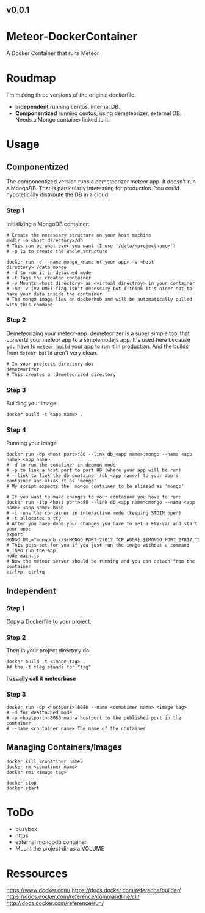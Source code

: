 ## v0.0.1
# Meteor-DockerContainer
A Docker Container that runs Meteor

# Roudmap
I'm making three versions of the original dockerfile.
* **Independent** running centos, internal DB.
* **Componentized** running centos, using demeteorizer, external DB. Needs a Mongo container linked to it.

# Usage
## Componentized
The componentized version runs a demeteorizer meteor app.
It doesn't run a MongoDB.
That is particularly interesting for production.
You could hypotetically distribute the DB in a cloud.

### Step 1
Initializing a MongoDB container:
```
# Create the necessary structure on your host machine
mkdir -p <host directory>/db
# This can be what ever you want (I use '/data/<projectname>')
# -p is to create the whole structure

docker run -d --name mongo_<name of your app> -v <host directory>:/data mongo
# -d to run it in detached mode
# -t Tags the created container
# -v Mounts <host directory> as <virtual directroy> in your container
# The -v (VOLUME) flag isn't necessary but i think it's nicer not to have your data inside the container
# The mongo image lies on dockerhub and will be automatically pulled with this command
```

### Step 2
Demeteorizing your meteor-app:
demeteorizer is a super simple tool that converts your meteor app to a simple nodejs app.
It's used here because you have to `meteor build` your app to run it in production.
And the builds from `Meteor build` aren't very clean.
```
# In your projects directory do:
demeteorizer
# This creates a .demeteorized directory
```

### Step 3
Building your image
```
docker build -t <app name> .
```

### Step 4
Running your image
```
docker run -dp <host port>:80 --link db_<app name>:mongo --name <app name> <app name>
# -d to run the conatiner in deamon mode
# -p to link a host port to port 80 (where your app will be run)
# --link to link the db container (db_<app name>) to your app's container and alias it as 'mongo'
# My script expects the  mongo container to be aliased as 'mongo'

# If you want to make changes to your container you have to run:
docker run -itp <host port>:80 --link db_<app name>:mongo --name <app name> <app name> bash
# -i runs the container in interactive mode (keeping STDIN open)
# -t allocates a tty
# After you have done your changes you have to set a ENV-var and start your app:
export MONGO_URL="mongodb://${MONGO_PORT_27017_TCP_ADDR}:${MONGO_PORT_27017_TCP_PORT}${MONGO_NAME}"
# This gets set for you if you just run the image without a command
# Then run the app
node main.js
# Now the meteor server should be running and you can detach from the container
ctrl+p, ctrl+q
```

## Independent
### Step 1
Copy a Dockerfile to your project.

### Step 2
Then in your project directory do:
```
docker build -t <image tag> .
## the -t flag stands for "tag"
```
**I usually call it meteorbase**

### Step 3
```
docker run -dp <hostport>:8080 --name <conatiner name> <image tag>
# -d for deattached mode
# -p <hostport>:8080 map a hostport to the published port in the container
# --name <container name> The name of the container
```

## Managing Containers/Images
```
docker kill <conatiner name>
docker rm <conatiner name>
docker rmi <image tag>

docker stop
docker start
```

# ToDo
* busybox
* https
* external mongodb container
* Mount the project dir as a VOLUME

# Ressources
https://www.docker.com/
https://docs.docker.com/reference/builder/
https://docs.docker.com/reference/commandline/cli/
http://docs.docker.com/reference/run/
